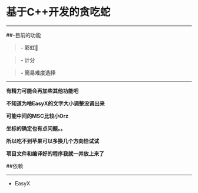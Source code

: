 # 基于C++开发的贪吃蛇
***
##-目前的功能
>**- 彩虹🐍**

>**- 计分**

>**- 简易难度选择**

---
**有精力可能会再加些其他功能吧**

**不知道为啥EasyX的文字大小调整没调出来**

**可能中间的MSC比较小Orz**

**坐标的确定也有点问题。。**

**所以吃不到苹果可以多换几个方向恰试试**

**项目文件和编译好的程序我就一并放上来了**

##依赖

---
+ EasyX
